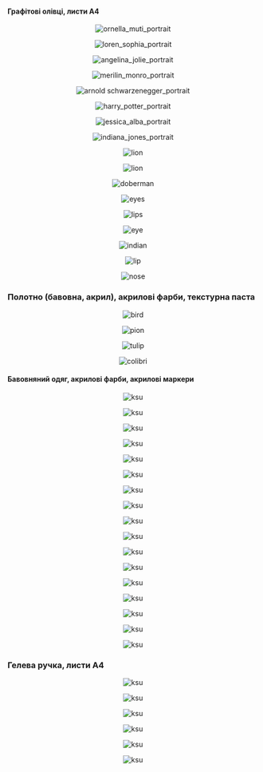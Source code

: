 #### Графітові олівці, листи А4
<p align="center">
 </p>

 <p align="center">
<img src="IMG_1689683793430.png" alt="ornella_muti_portrait">
 </p>
 
 <p align="center">
<img src="IMG_1689685617548.png" alt="loren_sophia_portrait">
 </p>

  <p align="center">
<img src="IMG_1689687755322.png" alt="angelina_jolie_portrait">
 </p>

  <p align="center">
<img src="IMG_1689688955428.png" alt="merilin_monro_portrait">
 </p>

  <p align="center">
<img src="IMG_1689686173644.png" alt="arnold schwarzenegger_portrait">
 </p>
 
 <p align="center">
<img src="IMG_1690193638427.png" alt="harry_potter_portrait">
 </p>

  <p align="center">
<img src="IMG_1690535239141.png" alt="jessica_alba_portrait">
 </p>

<p align="center">
<img src="IMG_1690281183178.png" alt="indiana_jones_portrait">
 </p>

<p align="center">
<img src="IMG_20230707_164255463.jpg" alt="lion">
 </p>

<p align="center">
<img src="IMG_20230206_132929800.jpg" alt="lion">
 </p>

<p align="center">
<img src="IMG_20230206_173812086.jpg" alt="doberman">
 </p> 

 <p align="center">
<img src="IMG_20230207_160759869.jpg" alt="eyes">
 </p> 

  <p align="center">
<img src="IMG_20230728_143729429.jpg" alt="lips">
 </p> 

  <p align="center">
<img src="IMG_20230728_152919639.jpg" alt="eye">
 </p> 

  <p align="center">
<img src="IMG_20230512_154108157.jpg" alt="indian">
 </p> 

  <p align="center">
<img src="IMG_20230728_155937672.jpg" alt="lip">
 </p> 

  <p align="center">
<img src="IMG_20230728_155637788.jpg" alt="nose">
 </p> 

 ### Полотно (бавовна, акрил), акрилові фарби, текстурна паста

  <p align="center">
<img src="IMG_20230529_150558249-01.jpeg" alt="bird">
 </p> 

  <p align="center">
<img src="PhotoRoom-20230523_123345-01.jpeg" alt="pion">
 </p> 

 <p align="center">
<img src="PhotoRoom-20230530_172907 (1)-02.jpeg" alt="tulip">
 </p> 

 <p align="center">
<img src="PhotoRoom-20230728_165701-01.jpeg" alt="colibri">
 </p> 

  #### Бавовняний одяг, акрилові фарби, акрилові маркери

   <p align="center">
<img src="20220811131411_IMG_5698_1.jpg" alt="ksu">
 </p> 

 <p align="center">
<img src="photo_2022-10-18_14-56-50.jpg" alt="ksu">
 </p> 

  <p align="center">
<img src="20220616164710_IMG_4915-01.jpeg" alt="ksu">
 </p> 

 <p align="center">
<img src="photo_2022-10-18_13-10-24.jpg" alt="ksu">
 </p> 

 <p align="center">
<img src="photo_2022-10-31_17-00-20.jpg" alt="ksu">
 </p> 

 <p align="center">
<img src="1.jpg" alt="ksu">
 </p> 

  <p align="center">
<img src="зображення_viber_2022-08-18_12-28-13-658.jpg" alt="ksu">
 </p> 

 <p align="center">
<img src="photo_2022-10-18_13-40-36.jpg" alt="ksu">
 </p> 

  <p align="center">
<img src="9.jpeg" alt="ksu">
 </p> 

  <p align="center">
<img src="photo_2022-11-01_17-11-50.jpg" alt="ksu">
 </p> 

  <p align="center">
<img src="7.jpeg" alt="ksu">
 </p>

 <p align="center">
<img src="20221130115446_IMG_5877.JPG" alt="ksu">
 </p>

 <p align="center">
<img src="IMG_20230503_133629135.jpg" alt="ksu">
 </p>

  <p align="center">
<img src="IMG_20230523_135832814-01.jpeg" alt="ksu">
 </p>

 <p align="center">
<img src="IMG_20230605_135704035-01.jpeg" alt="ksu">
 </p>

 <p align="center">
<img src="IMG_20230619_102442107.jpg" alt="ksu">
 </p>

  <p align="center">
<img src="20220807114345_IMG_5688_1.jpg" alt="ksu">
 </p>
 
### Гелева ручка, листи А4

<p align="center">
<img src="IMG_20230209_155335561.jpg" alt="ksu">
 </p>

 <p align="center">
<img src="IMG_20230307_155916001.jpg" alt="ksu">
 </p>

  <p align="center">
<img src="IMG_20230307_190258618.jpg" alt="ksu">
 </p>

 <p align="center">
<img src="IMG_20230309_182223238.jpg" alt="ksu">
 </p>

  <p align="center">
<img src="IMG_20230317_142237197.jpg" alt="ksu">
 </p>

  <p align="center">
<img src="IMG_20230406_141137338.jpg" alt="ksu">
 </p>
